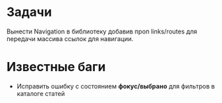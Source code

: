 # Задачи

Вынести Navigation в библиотеку добавив проп links/routes для передачи массива ссылок для навигации.

# Известные баги

- Исправить ошибку с состоянием **фокус/выбрано** для фильтров в каталоге статей